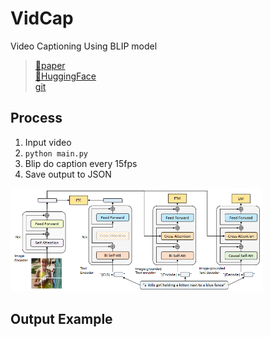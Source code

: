 # VidCap
Video Captioning Using BLIP model  
> [📜paper](https://arxiv.org/abs/2201.12086v2)  
> [🤗HuggingFace](https://huggingface.co/Salesforce/blip-vqa-base)  
> [git](https://github.com/dino-chiio/blip-vqa-finetune/blob/main/finetuning.py)

## Process
1. Input video  
2. ```python main.py```  
3. Blip do caption every 15fps  
4. Save output to JSON  
  
  
<img src = "blip.png"  width="80%">  

## Output Example